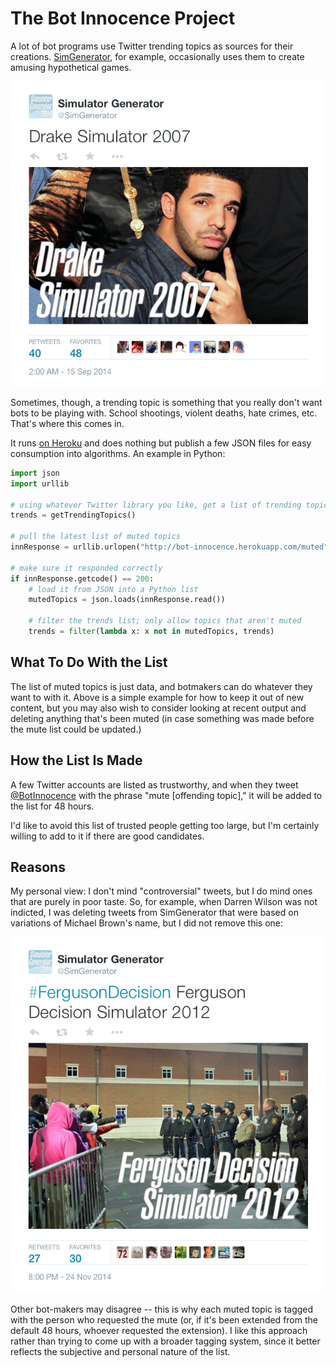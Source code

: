 # The Bot Innocence Project
A lot of bot programs use Twitter trending topics as sources for their creations. [SimGenerator](http://twitter.com/SimGenerator), for example, occasionally uses them to create amusing hypothetical games. 

<a href="https://twitter.com/SimGenerator/status/511439289050484737"><img src="https://raw.githubusercontent.com/sjml/bot-innocence/master/pics/drake.png"/></a>

Sometimes, though, a trending topic is something that you really don't want bots to be playing with. School shootings, violent deaths, hate crimes, etc. That's where this comes in. 

It runs [on Heroku](http://bot-innocence.herokuapp.com/) and does nothing but publish a few JSON files for easy consumption into algorithms. An example in Python:

```py
import json
import urllib

# using whatever Twitter library you like, get a list of trending topics
trends = getTrendingTopics() 

# pull the latest list of muted topics
innResponse = urllib.urlopen("http://bot-innocence.herokuapp.com/muted")

# make sure it responded correctly
if innResponse.getcode() == 200:
    # load it from JSON into a Python list
    mutedTopics = json.loads(innResponse.read())

    # filter the trends list; only allow topics that aren't muted
    trends = filter(lambda x: x not in mutedTopics, trends)
```

## What To Do With the List
The list of muted topics is just data, and botmakers can do whatever they want to with it. Above is a simple example for how to keep it out of new content, but you may also wish to consider looking at recent output and deleting anything that's been muted (in case something was made before the mute list could be updated.)

## How the List Is Made
A few Twitter accounts are listed as trustworthy, and when they tweet [@BotInnocence](http://twitter.com/BotInnocence) with the phrase "mute [offending topic]," it will be added to the list for 48 hours. 

I'd like to avoid this list of trusted people getting too large, but I'm certainly willing to add to it if there are good candidates. 

## Reasons
My personal view: I don't mind "controversial" tweets, but I do mind ones that are purely in poor taste. So, for example, when Darren Wilson was not indicted, I was deleting tweets from SimGenerator that were based on variations of Michael Brown's name, but I did not remove this one: 

<a href="https://twitter.com/SimGenerator/status/537093330837209088"><img src="https://raw.githubusercontent.com/sjml/bot-innocence/master/pics/ferguson.png"/></a>

Other bot-makers may disagree -- this is why each muted topic is tagged with the person who requested the mute (or, if it's been extended from the default 48 hours, whoever requested the extension). I like this approach rather than trying to come up with a broader tagging system, since it better reflects the subjective and personal nature of the list. 
